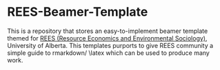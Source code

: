 # REES-Beamer-Template

This is a repository that stores an easy-to-implement beamer template themed for [REES (Resource Economics and Environmental Sociology)](https://www.ualberta.ca/resource-economics-environmental-sociology/index.html), University of Alberta. This templates purports to give REES community a simple guide to rmarkdown/ \latex which can be used to produce many work. 
